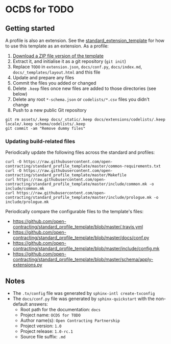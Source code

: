 # OCDS for TODO

## Getting started

A profile is also an extension. See the [standard_extension_template](https://github.com/open-contracting/standard_extension_template) for how to use this template as an extension. As a profile:

1. [Download a ZIP file version of the template](https://github.com/open-contracting/standard_profile_template/archive/master.zip)
1. Extract it, and initialise it as a git repository (`git init`)
1. Replace `TODO` in `extension.json`, `docs/conf.py`, `docs/index.md`, `docs/_templates/layout.html` and this file
1. Update and prepare any files
1. Commit the files you added or changed
1. Delete `.keep` files once new files are added to those directories (see below)
1. Delete any root `*-schema.json` or `codelists/*.csv` files you didn't change
1. Push to a new public Git repository

```shell
git rm assets/.keep docs/_static/.keep docs/extensions/codelists/.keep locale/.keep schema/codelists/.keep
git commit -am "Remove dummy files"
```

### Updating build-related files

Periodically update the following files across the standard and profiles:

```shell
curl -O https://raw.githubusercontent.com/open-contracting/standard_profile_template/master/common-requirements.txt
curl -O https://raw.githubusercontent.com/open-contracting/standard_profile_template/master/Makefile
curl https://raw.githubusercontent.com/open-contracting/standard_profile_template/master/include/common.mk -o include/common.mk
curl https://raw.githubusercontent.com/open-contracting/standard_profile_template/master/include/prologue.mk -o include/prologue.mk
```

Periodically compare the configurable files to the template's files:

* <https://github.com/open-contracting/standard_profile_template/blob/master/.travis.yml>
* <https://github.com/open-contracting/standard_profile_template/blob/master/docs/conf.py>
* <https://github.com/open-contracting/standard_profile_template/blob/master/include/config.mk>
* <https://github.com/open-contracting/standard_profile_template/blob/master/schema/apply-extensions.py>

## Notes

* The `.tx/config` file was generated by `sphinx-intl create-txconfig`
* The `docs/conf.py` file was generated by `sphinx-quickstart` with the non-default answers:
  * Root path for the documentation: `docs`
  * Project name: `OCDS for TODO`
  * Author name(s): `Open Contracting Partnership`
  * Project version: `1.0`
  * Project release: `1.0-rc.1`
  * Source file suffix: `.md`
